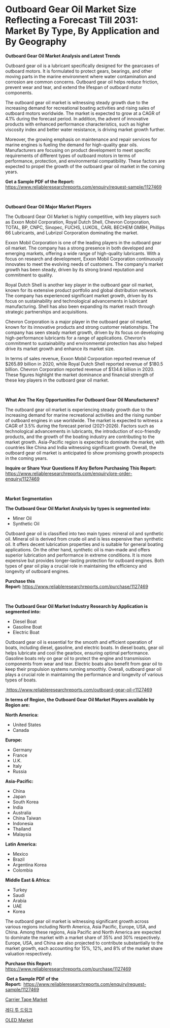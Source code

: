 <p><h1>Outboard Gear Oil Market Size Reflecting a Forecast Till 2031: Market By Type, By Application and By Geography</h1></p><p><strong>Outboard Gear Oil Market Analysis and Latest Trends</strong></p>
<p><p>Outboard gear oil is a lubricant specifically designed for the gearcases of outboard motors. It is formulated to protect gears, bearings, and other moving parts in the marine environment where water contamination and corrosion are common concerns. Outboard gear oil helps reduce friction, prevent wear and tear, and extend the lifespan of outboard motor components.</p><p>The outboard gear oil market is witnessing steady growth due to the increasing demand for recreational boating activities and rising sales of outboard motors worldwide. The market is expected to grow at a CAGR of 4.1% during the forecast period. In addition, the advent of innovative products with enhanced performance characteristics, such as higher viscosity index and better water resistance, is driving market growth further.</p><p>Moreover, the growing emphasis on maintenance and repair services for marine engines is fueling the demand for high-quality gear oils. Manufacturers are focusing on product development to meet specific requirements of different types of outboard motors in terms of performance, protection, and environmental compatibility. These factors are expected to propel the growth of the outboard gear oil market in the coming years.</p></p>
<p><strong>Get a Sample PDF of the Report:&nbsp;</strong> <a href="https://www.reliableresearchreports.com/enquiry/request-sample/1127469">https://www.reliableresearchreports.com/enquiry/request-sample/1127469</a></p>
<p>&nbsp;</p>
<p><strong>Outboard Gear Oil Major Market Players</strong></p>
<p><p>The Outboard Gear Oil Market is highly competitive, with key players such as Exxon Mobil Corporation, Royal Dutch Shell, Chevron Corporation, TOTAL, BP, CNPC, Sinopec, FUCHS, LUKOIL, CARL BECHEM GMBH, Phillips 66 Lubricants, and Lubrizol Corporation dominating the market.</p><p>Exxon Mobil Corporation is one of the leading players in the outboard gear oil market. The company has a strong presence in both developed and emerging markets, offering a wide range of high-quality lubricants. With a focus on research and development, Exxon Mobil Corporation continuously innovates to meet the evolving needs of customers. The company's market growth has been steady, driven by its strong brand reputation and commitment to quality.</p><p>Royal Dutch Shell is another key player in the outboard gear oil market, known for its extensive product portfolio and global distribution network. The company has experienced significant market growth, driven by its focus on sustainability and technological advancements in lubricant manufacturing. Shell has also been expanding its market reach through strategic partnerships and acquisitions.</p><p>Chevron Corporation is a major player in the outboard gear oil market, known for its innovative products and strong customer relationships. The company has seen steady market growth, driven by its focus on developing high-performance lubricants for a range of applications. Chevron's commitment to sustainability and environmental protection has also helped drive its market growth and enhance its market size.</p><p>In terms of sales revenue, Exxon Mobil Corporation reported revenue of $265.89 billion in 2020, while Royal Dutch Shell reported revenue of $180.5 billion. Chevron Corporation reported revenue of $134.6 billion in 2020. These figures highlight the market dominance and financial strength of these key players in the outboard gear oil market.</p></p>
<p>&nbsp;</p>
<p><strong>What Are The Key Opportunities For Outboard Gear Oil Manufacturers?</strong></p>
<p><p>The outboard gear oil market is experiencing steady growth due to the increasing demand for marine recreational activities and the rising number of outboard engines in use worldwide. The market is expected to witness a CAGR of 3.5% during the forecast period (2021-2026). Factors such as technological advancements in lubricants, the introduction of eco-friendly products, and the growth of the boating industry are contributing to the market growth. Asia-Pacific region is expected to dominate the market, with countries like China and India witnessing significant growth. Overall, the outboard gear oil market is anticipated to show promising growth prospects in the coming years.</p></p>
<p><strong>Inquire or Share Your Questions If Any Before Purchasing This Report:</strong> <a href="https://www.reliableresearchreports.com/enquiry/pre-order-enquiry/1127469">https://www.reliableresearchreports.com/enquiry/pre-order-enquiry/1127469</a></p>
<p>&nbsp;</p>
<p><strong>Market Segmentation</strong></p>
<p><strong>The Outboard Gear Oil Market Analysis by types is segmented into:</strong></p>
<p><ul><li>Miner Oil</li><li>Synthetic Oil</li></ul></p>
<p><p>Outboard gear oil is classified into two main types: mineral oil and synthetic oil. Mineral oil is derived from crude oil and is less expensive than synthetic oil. It offers decent lubrication properties and is suitable for general boating applications. On the other hand, synthetic oil is man-made and offers superior lubrication and performance in extreme conditions. It is more expensive but provides longer-lasting protection for outboard engines. Both types of gear oil play a crucial role in maintaining the efficiency and longevity of outboard engines.</p></p>
<p><strong>Purchase this Report:&nbsp;</strong><a href="https://www.reliableresearchreports.com/purchase/1127469">https://www.reliableresearchreports.com/purchase/1127469</a></p>
<p>&nbsp;</p>
<p><strong>The Outboard Gear Oil Market Industry Research by Application is segmented into:</strong></p>
<p><ul><li>Diesel Boat</li><li>Gasoline Boat</li><li>Electric Boat</li></ul></p>
<p><p>Outboard gear oil is essential for the smooth and efficient operation of boats, including diesel, gasoline, and electric boats. In diesel boats, gear oil helps lubricate and cool the gearbox, ensuring optimal performance. Gasoline boats rely on gear oil to protect the engine and transmission components from wear and tear. Electric boats also benefit from gear oil to keep their propulsion systems running smoothly. Overall, outboard gear oil plays a crucial role in maintaining the performance and longevity of various types of boats.</p></p>
<p><a href="https://www.reliableresearchreports.com/outboard-gear-oil-r1127469">&nbsp;https://www.reliableresearchreports.com/outboard-gear-oil-r1127469</a></p>
<p><strong>In terms of Region, the Outboard Gear Oil Market Players available by Region are:</strong></p>
<p>
    <p> <strong> North America: </strong>
        <ul>
            <li>United States</li>
            <li>Canada</li>
        </ul>
        </p> 
    <p> <strong> Europe: </strong>
        <ul>
            <li>Germany</li>
            <li>France</li>
            <li>U.K.</li>
            <li>Italy</li>
            <li>Russia</li>
        </ul>
        </p> 
    <p> <strong> Asia-Pacific: </strong>
        <ul>
            <li>China</li>
            <li>Japan</li>
            <li>South Korea</li>
            <li>India</li>
            <li>Australia</li>
            <li>China Taiwan</li>
            <li>Indonesia</li>
            <li>Thailand</li>
            <li>Malaysia</li>
        </ul>
        </p> 
    <p> <strong> Latin America: </strong>
        <ul>
            <li>Mexico</li>
            <li>Brazil</li>
            <li>Argentina Korea</li>
            <li>Colombia</li>
        </ul>
        </p> 
    <p> <strong> Middle East & Africa: </strong>
        <ul>
            <li>Turkey</li>
            <li>Saudi</li>
            <li>Arabia</li>
            <li>UAE</li>
            <li>Korea</li>
        </ul>
    </p>
    </p>
<p><p>The outboard gear oil market is witnessing significant growth across various regions including North America, Asia Pacific, Europe, USA, and China. Among these regions, Asia Pacific and North America are expected to dominate the market with a market share of 35% and 30% respectively. Europe, USA, and China are also projected to contribute substantially to the market growth, each accounting for 15%, 12%, and 8% of the market share valuation respectively.</p></p>
<p><strong>Purchase this Report: </strong><a href="https://www.reliableresearchreports.com/purchase/1127469">https://www.reliableresearchreports.com/purchase/1127469</a></p>
<p>&nbsp;<strong>Get a Sample PDF of the Report:&nbsp;&nbsp;</strong><a href="https://www.reliableresearchreports.com/enquiry/request-sample/1127469">https://www.reliableresearchreports.com/enquiry/request-sample/1127469</a></p>
<p><strong></strong></p>
<p><p><a href="https://www.linkedin.com/pulse/carrier-tape-market-report-reveals-latest-trends-growth-opportunities-kopbc?trackingId=Fpsm2l3S4kOWEHKz318RJA%3D%3D">Carrier Tape Market</a></p><p><a href="https://medium.com/@kylevasquez266/%EC%A4%80%EB%B9%84%ED%95%9C-%EC%8B%9D%ED%92%88-%EC%8B%9C%EC%9E%A5-%EC%A7%80%ED%91%9C-%ED%95%B4%EC%84%9D-%EC%8B%9C%EC%9E%A5-%EC%A0%90%EC%9C%A0%EC%9C%A8-%ED%8A%B8%EB%A0%8C%EB%93%9C-%EB%B0%8F-%EC%84%B1%EC%9E%A5-%ED%8C%A8%ED%84%B4-e2f4556eaf20">레디 투 드링크</a></p><p><a href="https://www.linkedin.com/pulse/oled-market-competitive-analysis-trends-forecast-2031-zymolyase-jqwpc?trackingId=RRId1Wqto92X11GrSFxbpA%3D%3D">OLED Market</a></p></p>